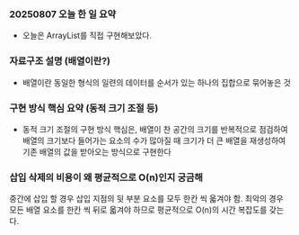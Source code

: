 ### 20250807 오늘 한 일 요약
- 오늘은 ArrayList를 직접 구현해보았다.

### 자료구조 설명 (배열이란?)
- 배열이란 동일한 형식의 일련의 데이터를 순서가 있는 하나의 집합으로 묶어놓은 것

### 구현 방식 핵심 요약 (동적 크기 조절 등)
- 동적 크기 조절의 구현 방식 핵심은, 배열이 찬 공간의 크기를 반복적으로 점검하여
배열의 크기보다 들어가는 요소의 수가 많아질 때 크기가 더 큰 배열을 재생성하여 기존 배열의 값을 받아오는 방식으로 구현한다

### 삽입 삭제의 비용이 왜 평균적으로 O(n)인지 궁금해 
중간에 삽입 할 경우 삽입 지점의 뒷 부분 요소를 모두 한칸 씩 옯겨야 함.
최악의 경우 모든 배열 요소를 한칸 씩 뒤로 옯겨야 하므로 평균적으로 O(n)의 시간 복잡도를 갖는다.